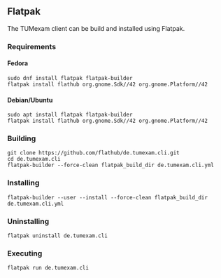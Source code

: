 ## Flatpak
The TUMexam client can be build and installed using Flatpak.

### Requirements
#### Fedora
```
sudo dnf install flatpak flatpak-builder
flatpak install flathub org.gnome.Sdk//42 org.gnome.Platform//42
```

#### Debian/Ubuntu
```
sudo apt install flatpak flatpak-builder
flatpak install flathub org.gnome.Sdk//42 org.gnome.Platform//42
```

### Building
```
git clone https://github.com/flathub/de.tumexam.cli.git
cd de.tumexam.cli
flatpak-builder --force-clean flatpak_build_dir de.tumexam.cli.yml
```

### Installing
```
flatpak-builder --user --install --force-clean flatpak_build_dir de.tumexam.cli.yml
```

### Uninstalling
```
flatpak uninstall de.tumexam.cli
```

### Executing
```
flatpak run de.tumexam.cli
```
